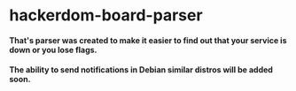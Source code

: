 # hackerdom-board-parser
#### That's parser was created to make it easier to find out that your service is down or you lose flags.
#### The ability to send notifications in Debian similar distros will be added soon.
